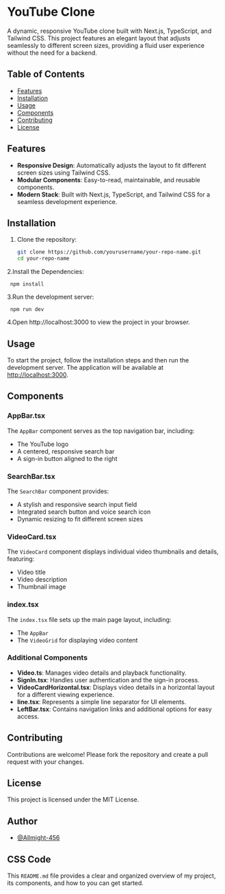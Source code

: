# YouTube Clone

A dynamic, responsive YouTube clone built with Next.js, TypeScript, and Tailwind CSS. This project features an elegant layout that adjusts seamlessly to different screen sizes, providing a fluid user experience without the need for a backend.

## Table of Contents

- [Features](#features)
- [Installation](#installation)
- [Usage](#usage)
- [Components](#components)
- [Contributing](#contributing)
- [License](#license)

## Features

- **Responsive Design**: Automatically adjusts the layout to fit different screen sizes using Tailwind CSS.
- **Modular Components**: Easy-to-read, maintainable, and reusable components.
- **Modern Stack**: Built with Next.js, TypeScript, and Tailwind CSS for a seamless development experience.

## Installation

1. Clone the repository:

   ```bash
   git clone https://github.com/yourusername/your-repo-name.git
   cd your-repo-name

2.Install the Dependencies:

     npm install

3.Run the development server:

     npm run dev

4.Open http://localhost:3000 to view the project in your browser.

## Usage
To start the project, follow the installation steps and then run the development server. The application will be available at [http://localhost:3000](http://localhost:3000).

## Components

### AppBar.tsx
The `AppBar` component serves as the top navigation bar, including:
- The YouTube logo
- A centered, responsive search bar
- A sign-in button aligned to the right

### SearchBar.tsx
The `SearchBar` component provides:
- A stylish and responsive search input field
- Integrated search button and voice search icon
- Dynamic resizing to fit different screen sizes

### VideoCard.tsx
The `VideoCard` component displays individual video thumbnails and details, featuring:
- Video title
- Video description
- Thumbnail image

### index.tsx
The `index.tsx` file sets up the main page layout, including:
- The `AppBar`
- The `VideoGrid` for displaying video content

### Additional Components
- **Video.ts**: Manages video details and playback functionality.
- **SignIn.tsx**: Handles user authentication and the sign-in process.
- **VideoCardHorizontal.tsx**: Displays video details in a horizontal layout for a different viewing experience.
- **line.tsx**: Represents a simple line separator for UI elements.
- **LeftBar.tsx**: Contains navigation links and additional options for easy access.

## Contributing
Contributions are welcome! Please fork the repository and create a pull request with your changes.

## License
This project is licensed under the MIT License.

## Author


- [@Allmight-456](https://www.github.com/Allmight-456)

## CSS Code
This `README.md` file provides a clear and organized overview of my project, its components, and how to you can get started.

